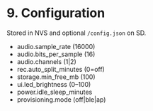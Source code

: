 # 9. Configuration

Stored in NVS and optional `/config.json` on SD.

- audio.sample_rate (16000)
- audio.bits_per_sample (16)
- audio.channels (1|2)
- rec.auto_split_minutes (0=off)
- storage.min_free_mb (100)
- ui.led_brightness (0–100)
- power.idle_sleep_minutes
- provisioning.mode (off|ble|ap)
